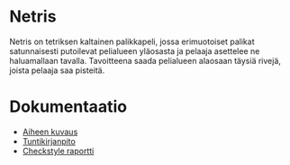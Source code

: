 # Netris

Netris on tetriksen kaltainen palikkapeli, jossa erimuotoiset palikat satunnaisesti putoilevat pelialueen yläosasta ja pelaaja asettelee ne  haluamallaan tavalla. Tavoitteena saada pelialueen alaosaan täysiä rivejä, joista pelaaja saa pisteitä.


# Dokumentaatio

- [Aiheen kuvaus](Dokumentaatio/aiheenKuvausJaRakenne.md)
- [Tuntikirjanpito](Dokumentaatio/tuntikirjanpito.md)
- [Checkstyle raportti](https://htmlpreview.github.io/?https://github.com/7rxyk/netris/blob/master/Dokumentaatio/checkstyle-raportti/checkstyle-result.html)
